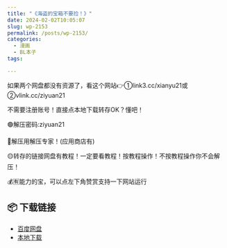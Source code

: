 ```yaml
---
title: "《海盗的宝箱不要捡！》"
date: 2024-02-02T10:05:07
slug: wp-2153
permalink: /posts/wp-2153/
categories:
  - 漫画
  - BL本子
tags:

---
```


如果两个网盘都没有资源了，看这个网站👉①link3.cc/xianyu21或②vlink.cc/ziyuan21

不需要注册账号！直接点本地下载转存OK？懂吧！

🟢解压密码:ziyuan21

🔵解压用解压专家！(应用商店有)

🟡转存的链接网盘有教程！一定要看教程！按教程操作！不按教程操作你不会解压！

💰🈶能力的宝，可以点左下角赞赏支持一下网站运行

## 📦 下载链接
- [百度网盘](https://blziyuan21.com/pay-download/2153?key=907d68abfe&down_id=0)
- [本地下载](https://blziyuan21.com/pay-download/2153?key=907d68abfe&down_id=1)

